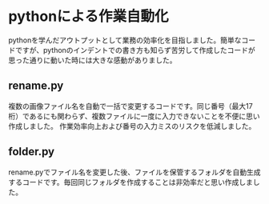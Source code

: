 # pythonによる作業自動化
 pythonを学んだアウトプットとして業務の効率化を目指しました。簡単なコードですが、pythonのインデントでの書き方も知らず苦労して作成したコードが思った通りに動いた時には大きな感動がありました。
 
 ## rename.py  
 複数の画像ファイル名を自動で一括で変更するコードです。同じ番号（最大17桁）であるにも関わらず、複数ファイルに一度に入力できないことを不便に思い作成しました。
 作業効率向上および番号の入力ミスのリスクを低減しました。    
 
 
 ## folder.py  
 rename.pyでファイル名を変更した後、ファイルを保管するフォルダを自動生成するコードです。毎回同じフォルダを作成することは非効率だと思い作成しました。
